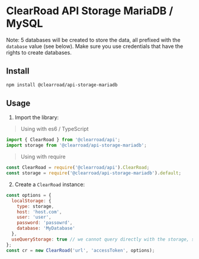 # ClearRoad API Storage MariaDB / MySQL

Note: 5 databases will be created to store the data, all prefixed with the `database` value (see below).
Make sure you use credentials that have the rights to create databases.

## Install

```sh
npm install @clearroad/api-storage-mariadb
```

## Usage

1. Import the library:
> Using with es6 / TypeScript
```javascript
import { ClearRoad } from '@clearroad/api';
import storage from '@clearroad/api-storage-mariadb';
```

> Using with require
```javascript
const ClearRoad = require('@clearroad/api').ClearRoad;
const storage = require('@clearroad/api-storage-mariadb').default;
```

2. Create a `ClearRoad` instance:

```javascript
const options = {
  localStorage: {
    type: storage,
    host: 'host.com',
    user: 'user',
    password: 'passowrd',
    database: 'MyDatabase'
  },
  useQueryStorage: true // we cannot query directly with the storage, so wrap in a query storage
};
const cr = new ClearRoad('url', 'accessToken', options);
```
